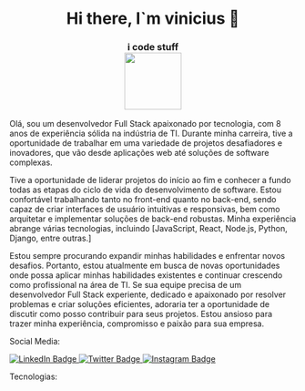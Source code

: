 <center>
<h1 align="center">
  Hi there, I`m vinicius 👋 
</h1>
<h3 align="center"> i code stuff
<div id="header" align="center">
  <img src="https://media.giphy.com/media/M9gbBd9nbDrOTu1Mqx/giphy.gif" width="100"/>
</div>
</h3>
</center>

Olá, sou um desenvolvedor Full Stack apaixonado por tecnologia, com 8 anos de experiência sólida na indústria de TI. Durante minha carreira, tive a oportunidade de trabalhar em uma variedade de projetos desafiadores e inovadores, que vão desde aplicações web até soluções de software complexas.

Tive a oportunidade de liderar projetos do início ao fim e conhecer a fundo todas as etapas do ciclo de vida do desenvolvimento de software. Estou confortável trabalhando tanto no front-end quanto no back-end, sendo capaz de criar interfaces de usuário intuitivas e responsivas, bem como arquitetar e implementar soluções de back-end robustas. Minha experiência abrange várias tecnologias, incluindo [JavaScript, React, Node.js, Python, Django, entre outras.]

Estou sempre procurando expandir minhas habilidades e enfrentar novos desafios. Portanto, estou atualmente em busca de novas oportunidades onde possa aplicar minhas habilidades existentes e continuar crescendo como profissional na área de TI. Se sua equipe precisa de um desenvolvedor Full Stack experiente, dedicado e apaixonado por resolver problemas e criar soluções eficientes, adoraria ter a oportunidade de discutir como posso contribuir para seus projetos. Estou ansioso para trazer minha experiência, compromisso e paixão para sua empresa.

Social Media:

  <div id="badges">
  <a href="https://www.linkedin.com/in/viniciusbraga11/">
    <img src="https://img.shields.io/badge/LinkedIn-blue?style=for-the-badge&logo=linkedin&logoColor=white" alt="LinkedIn Badge"/>
  </a>
  <a href="https://twitter.com/vinibraga11_">
    <img src="https://img.shields.io/badge/Twitter-blue?style=for-the-badge&logo=twitter&logoColor=white" alt="Twitter Badge"/>
  </a>
   <a href="https://www.instagram.com/vinibraga11/">
   <img src="https://img.shields.io/badge/Instagram-E4405F?style=for-the-badge&logo=instagram&logoColor=white" alt="Instagram Badge" />
  </a>
  <!-- <a href="your-youtube-URL">
    <img src="https://img.shields.io/badge/YouTube-red?style=for-the-badge&logo=youtube&logoColor=white" alt="Youtube Badge"/>
  </a> -->
</div>

Tecnologias:
